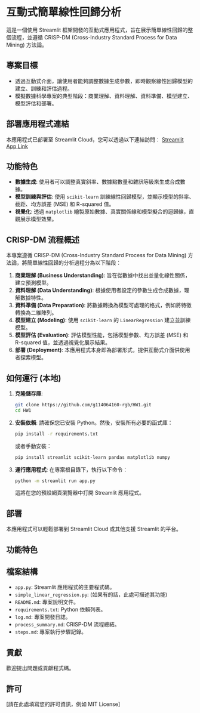 # 互動式簡單線性回歸分析

這是一個使用 Streamlit 框架開發的互動式應用程式，旨在展示簡單線性回歸的整個流程，並遵循 CRISP-DM (Cross-Industry Standard Process for Data Mining) 方法論。

## 專案目標
- 透過互動式介面，讓使用者能夠調整數據生成參數，即時觀察線性回歸模型的建立、訓練和評估過程。
- 模擬數據科學專案的典型階段：商業理解、資料理解、資料準備、模型建立、模型評估和部署。

## 部署應用程式連結
本應用程式已部署至 Streamlit Cloud，您可以透過以下連結訪問：
[Streamlit App Link](https://hbs7fn5b5cernetj3okpvp.streamlit.app/)

## 功能特色
- **數據生成**: 使用者可以調整真實斜率、數據點數量和雜訊等級來生成合成數據。
- **模型訓練與評估**: 使用 `scikit-learn` 訓練線性回歸模型，並顯示模型的斜率、截距、均方誤差 (MSE) 和 R-squared 值。
- **視覺化**: 透過 `matplotlib` 繪製原始數據、真實關係線和模型擬合的迴歸線，直觀展示模型效果。

## CRISP-DM 流程概述
本專案遵循 CRISP-DM (Cross-Industry Standard Process for Data Mining) 方法論，將簡單線性回歸的分析過程分為以下階段：

1.  **商業理解 (Business Understanding)**: 旨在從數據中找出並量化線性關係，建立預測模型。
2.  **資料理解 (Data Understanding)**: 根據使用者設定的參數生成合成數據，理解數據特性。
3.  **資料準備 (Data Preparation)**: 將數據轉換為模型可處理的格式，例如將特徵轉換為二維陣列。
4.  **模型建立 (Modeling)**: 使用 `scikit-learn` 的 `LinearRegression` 建立並訓練模型。
5.  **模型評估 (Evaluation)**: 評估模型性能，包括模型參數、均方誤差 (MSE) 和 R-squared 值，並透過視覺化展示結果。
6.  **部署 (Deployment)**: 本應用程式本身即為部署形式，提供互動式介面供使用者探索模型。

## 如何運行 (本地)

1.  **克隆儲存庫**:
    ```bash
    git clone https://github.com/g114064160-rgb/HW1.git
    cd HW1
    ```

2.  **安裝依賴**:
    請確保您已安裝 Python。然後，安裝所有必要的函式庫：
    ```bash
    pip install -r requirements.txt
    ```
    或者手動安裝：
    ```bash
    pip install streamlit scikit-learn pandas matplotlib numpy
    ```

3.  **運行應用程式**:
    在專案根目錄下，執行以下命令：
    ```bash
    python -m streamlit run app.py
    ```
    這將在您的預設網頁瀏覽器中打開 Streamlit 應用程式。

## 部署
本應用程式可以輕鬆部署到 Streamlit Cloud 或其他支援 Streamlit 的平台。

## 功能特色

## 檔案結構
- `app.py`: Streamlit 應用程式的主要程式碼。
- `simple_linear_regression.py`: (如果有的話，此處可描述其功能)
- `README.md`: 專案說明文件。
- `requirements.txt`: Python 依賴列表。
- `log.md`: 專案開發日誌。
- `process_summary.md`: CRISP-DM 流程總結。
- `steps.md`: 專案執行步驟記錄。

## 貢獻
歡迎提出問題或貢獻程式碼。

## 許可
[請在此處填寫您的許可資訊，例如 MIT License]
